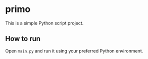 # primo

This is a simple Python script project.

## How to run

Open `main.py` and run it using your preferred Python environment.
